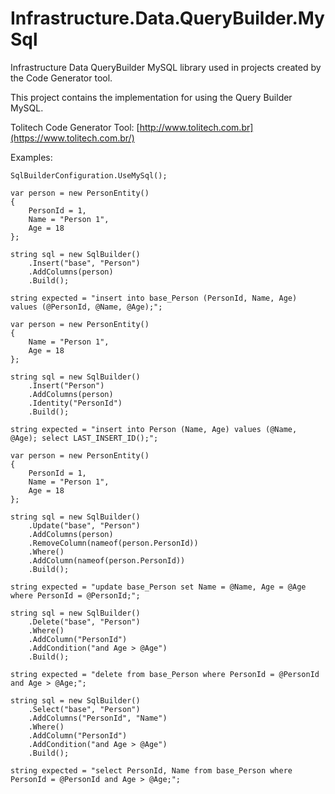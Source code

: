 # Infrastructure.Data.QueryBuilder.MySql
Infrastructure Data QueryBuilder MySQL library used in projects created by the Code Generator tool. 

This project contains the implementation for using the Query Builder MySQL. 

Tolitech Code Generator Tool: [http://www.tolitech.com.br](https://www.tolitech.com.br/)

Examples:
```
SqlBuilderConfiguration.UseMySql();
```

```
var person = new PersonEntity()
{
    PersonId = 1,
    Name = "Person 1",
    Age = 18
};

string sql = new SqlBuilder()
    .Insert("base", "Person")
    .AddColumns(person)
    .Build();

string expected = "insert into base_Person (PersonId, Name, Age) values (@PersonId, @Name, @Age);";
```

```
var person = new PersonEntity()
{
    Name = "Person 1",
    Age = 18
};

string sql = new SqlBuilder()
    .Insert("Person")
    .AddColumns(person)
    .Identity("PersonId")
    .Build();

string expected = "insert into Person (Name, Age) values (@Name, @Age); select LAST_INSERT_ID();";
```

```
var person = new PersonEntity()
{
    PersonId = 1,
    Name = "Person 1",
    Age = 18
};

string sql = new SqlBuilder()
    .Update("base", "Person")
    .AddColumns(person)
    .RemoveColumn(nameof(person.PersonId))
    .Where()
    .AddColumn(nameof(person.PersonId))
    .Build();

string expected = "update base_Person set Name = @Name, Age = @Age where PersonId = @PersonId;";
```

```
string sql = new SqlBuilder()
    .Delete("base", "Person")
    .Where()
    .AddColumn("PersonId")
    .AddCondition("and Age > @Age")
    .Build();

string expected = "delete from base_Person where PersonId = @PersonId and Age > @Age;";
```

```
string sql = new SqlBuilder()
    .Select("base", "Person")
    .AddColumns("PersonId", "Name")
    .Where()
    .AddColumn("PersonId")
    .AddCondition("and Age > @Age")
    .Build();

string expected = "select PersonId, Name from base_Person where PersonId = @PersonId and Age > @Age;";
```